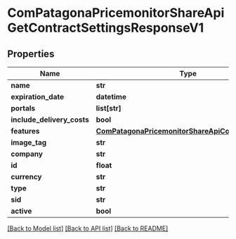 # ComPatagonaPricemonitorShareApiGetContractSettingsResponseV1

## Properties
Name | Type | Description | Notes
------------ | ------------- | ------------- | -------------
**name** | **str** |  | 
**expiration_date** | **datetime** |  | [optional] 
**portals** | **list[str]** |  | 
**include_delivery_costs** | **bool** |  | 
**features** | [**ComPatagonaPricemonitorShareApiContractFeatures**](ComPatagonaPricemonitorShareApiContractFeatures.md) |  | 
**image_tag** | **str** |  | [optional] 
**company** | **str** |  | 
**id** | **float** |  | 
**currency** | **str** |  | 
**type** | **str** |  | 
**sid** | **str** |  | 
**active** | **bool** |  | 

[[Back to Model list]](../README.md#documentation-for-models) [[Back to API list]](../README.md#documentation-for-api-endpoints) [[Back to README]](../README.md)


